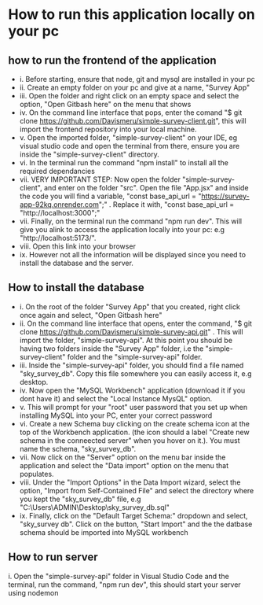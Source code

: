 # How to run this application locally on your pc

## how to run the frontend of the application

- i. Before starting, ensure that node, git and mysql are installed in your pc
- ii. Create an empty folder on your pc and give at a name, "Survey App"
- iii. Open the folder and right click on an empty space and select the option, "Open Gitbash here" on the menu that shows
- iv. On the command line interface that pops, enter the comand "$ git clone https://github.com/Davismeru/simple-survey-client.git", this will import the frontend repository into your local machine.
- v. Open the imported folder, "simple-survey-client" on your IDE, eg visual studio code and open the terminal from there, ensure you are inside the "simple-survey-client" directory.
- vi. In the terminal run the command "npm install" to install all the required dependancies
- vii. VERY IMPORTANT STEP: Now open the folder "simple-survey-client", and enter on the folder "src". Open the file "App.jsx" and inside the code you will find a variable, "const base_api_url = "https://survey-app-92kq.onrender.com";" . Replace it with, "const base_api_url = "http://localhost:3000";"
- vii. Finally, on the terminal run the command "npm run dev". This will give you alink to access the application locally into your pc: e.g "http://localhost:5173/".
- viii. Open this link into your browser
- ix. However not all the information will be displayed since you need to install the database and the server.

## How to install the database

- i. On the root of the folder "Survey App" that you created, right click once again and select, "Open Gitbash here"
- ii. On the command line interface that opens, enter the command, "$ git clone https://github.com/Davismeru/simple-survey-api.git" . This will import the folder, "simple-survey-api". At this point you should be having two folders inside the "Survey App" folder, i.e the "simple-survey-client" folder and the "simple-survey-api" folder.
- iii. Inside the "simple-survey-api" folder, you should find a file named "sky_survey_db". Copy this file somewhere you can easily access it, e.g desktop.
- iv. Now open the "MySQL Workbench" application (download it if you dont have it) and select the "Local Instance MysQL" option.
- v. This will prompt for your "root" user password that you set up when installing MySQL into your PC, enter your correct password
- vi. Create a new Schema buy clicking on the create schema icon at the top of the Workbench application. (the icon should a label "Create new schema in the conneected server" when you hover on it.). You must name the schema, "sky_survey_db".
- vii. Now click on the "Server" option on the menu bar inside the application and select the "Data import" option on the menu that populates.
- viii. Under the "Import Options" in the Data Import wizard, select the option, "Import from Self-Contained File" and select the directory where you kept the "sky_survey_db" file, e.g "C:\Users\ADMIN\Desktop\sky_survey_db.sql"
- ix. Finally, click on the "Default Target Schema:" dropdown and select, "sky_survey db". Click on the button, "Start Import" and the the datbase schema should be imported into MySQL workbench

## How to run server

i. Open the "simple-survey-api" folder in Visual Studio Code and the terminal, run the command, "npm run dev", this should start your server using nodemon
